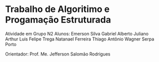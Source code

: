 # Trabalho de Algoritimo e Progamação Estruturada 
Atividade em Grupo N2 
Alunos: Emerson Silva 
        Gabriel Alberto 
        Juliano Arthur 
        Luis Felipe Trega 
        Natanael Ferreira 
        Thiago Antônio 
        Wagner Serpa Porto 

Orientador: Prof. Me. Jefferson Salomão Rodrigues
